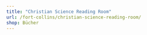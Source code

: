 ```yaml
---
title: "Christian Science Reading Room"
url: /fort-collins/christian-science-reading-room/
shop: Bücher
---
```

